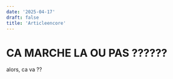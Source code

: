```yaml
---
date: '2025-04-17'
draft: false
title: 'Articleencore'
---
```


# CA MARCHE LA OU PAS ??????

alors, ca va ??

